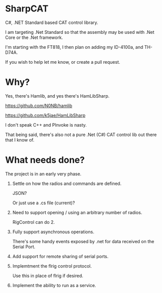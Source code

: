 # SharpCAT
C#, .NET Standard based CAT control library.

I am targeting .Net Standard so that the assembly may be used with .Net Core or the .Net framework.

I'm starting with the FT818, I then plan on adding my ID-4100a, and TH-D74A.

If you wish to help let me know, or create a pull request.

# Why?
Yes, there's Hamlib, and yes there's HamLibSharp.

https://github.com/N0NB/hamlib

https://github.com/k5jae/HamLibSharp

I don't speak C++ and PInvoke is nasty.

That being said, there's also not a pure .Net (C#) CAT control lib out there that I know of.

# What needs done?
The project is in an early very phase.
1. Settle on how the radios and commands are defined.

    JSON?
  
    Or just use a .cs file (current)?
  
2. Need to support opening / using an arbitrary number of radios.

    RigControl can do 2.
  
3. Fully support asynchronous operations.

    There's some handy events exposed by .net for data received on the Serial Port.
  
4. Add support for remote sharing of serial ports.

5. Implemtment the flrig control protocol.
  
    Use this in place of flrig if desired.

6. Implement the ability to run as a service.
